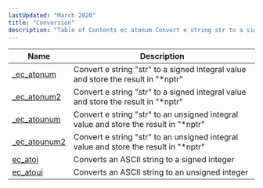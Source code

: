 ```yaml
---
lastUpdated: "March 2020"
title: "Conversion"
description: "Table of Contents ec atonum Convert e string str to a signed integral value and store the result in nptr ec atonum 2 Convert e string str to a signed integral value and store the result in nptr ec atounum Convert e string str to an unsigned integral value and..."
---
```



| Name                                                                                    | Description                                                                          |
|-----------------------------------------------------------------------------------------|--------------------------------------------------------------------------------------|
| [_ec_atonum](/momentum/3/3-api/apis-ec-atonum)     | Convert e string "str" to a signed integral value and store the result in "*nptr"    |
| [_ec_atonum2](/momentum/3/3-api/apis-ec-atonum-2)   | Convert e string "str" to a signed integral value and store the result in "*nptr"    |
| [_ec_atounum](/momentum/3/3-api/apis-ec-atounum)   | Convert e string "str" to an unsigned integral value and store the result in "*nptr" |
| [_ec_atounum2](/momentum/3/3-api/apis-ec-atounum-2) | Convert e string "str" to an unsigned integral value and store the result in "*nptr" |
| [ec_atoi](/momentum/3/3-api/apis-ec-atoi)           | Converts an ASCII string to a signed integer                                         |
| [ec_atoui](/momentum/3/3-api/apis-ec-atoui)         | Converts an ASCII string to an unsigned integer                                      |
